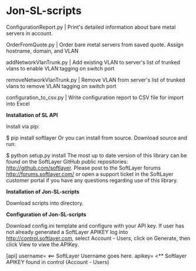 **Jon-SL-scripts**
==============
ConfigurationReport.py    | Print's detailed information about bare metal servers in account.

OrderFromQuote.py         | Order bare metal servers from saved quote.  Assign hostname, domain, and VLAN

addNetworkVlanTrunk.py    | Add existing VLAN to server's list of trunked vlans to enable VLAN tagging on switch port

removeNetworkVlanTrunk.py | Remove VLAN from server's list of trunked vlans to remove VLAN tagging on switch port

configuration_to_csv.py   | Write configuration report to CSV file for import into Excel


**Installation of SL API**

Install via pip:

$ pip install softlayer
Or you can install from source. Download source and run:

$ python setup.py install
The most up to date version of this library can be found on the SoftLayer GitHub public repositories: http://github.com/softlayer. Please post to the SoftLayer forums http://forums.softlayer.com/ or open a support ticket in the SoftLayer customer portal if you have any questions regarding use of this library.

**Installation of Jon-SL-scripts**

Download scripts into directory.

**Configuration of Jon-SL-scripts**

Download config.ini template and configure with your API key.  If user has not already generated a SoftLayer APIKEY log into http://control.softlayer.com, select Account - Users, click on Generate, then click View to viwe the APIKey.

[api]
username=  <== SoftLayer Username goes here.
apikey= <** Softlayer APIKEY found in control (Account - Users)


